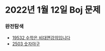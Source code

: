 # 2022년 1월 12일 Boj 문제

### 완전탐색

- [19532 수학은 비대면강의입니다](https://www.acmicpc.net/problem/19532)
- [2503 숫자야구](https://www.acmicpc.net/problem/2503)
